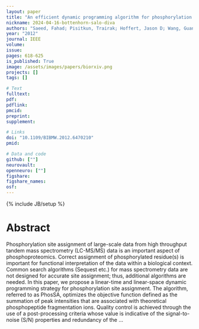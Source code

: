 ```yaml
---
layout: paper
title: "An efficient dynamic programming algorithm for phosphorylation site assignment of large-scale mass spectrometry data"
nickname: 2024-04-16-bottenhorn-salo-diva
authors: "Saeed, Fahad; Pisitkun, Trairak; Hoffert, Jason D; Wang, Guanghui; Gucek, Marjan; Knepper, Mark A; "
year: "2012"
journal: IEEE
volume: 
issue:
pages: 618-625
is_published: True
image: /assets/images/papers/biorxiv.png
projects: []
tags: []

# Text
fulltext:
pdf:
pdflink:
pmcid:
preprint: 
supplement:

# Links
doi: "10.1109/BIBMW.2012.6470210"
pmid:

# Data and code
github: [""]
neurovault:
openneuro: [""]
figshare:
figshare_names:
osf:
---
```

{% include JB/setup %}

# Abstract

Phosphorylation site assignment of large-scale data from high throughput tandem mass spectrometry (LC-MS/MS) data is an important aspect of phosphoproteomics. Correct assignment of phosphorylated residue(s) is important for functional interpretation of the data within a biological context. Common search algorithms (Sequest etc.) for mass spectrometry data are not designed for accurate site assignment; thus, additional algorithms are needed. In this paper, we propose a linear-time and linear-space dynamic programming strategy for phosphorylation site assignment. The algorithm, referred to as PhosSA, optimizes the objective function defined as the summation of peak intensities that are associated with theoretical phosphopeptide fragmentation ions. Quality control is achieved through the use of a post-processing criteria whose value is indicative of the signal-to-noise (S/N) properties and redundancy of the …
